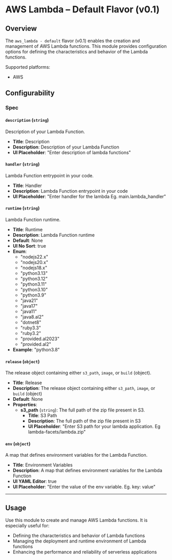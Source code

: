 # AWS Lambda – Default Flavor (v0.1)

## Overview

The `aws_lambda - default` flavor (v0.1) enables the creation and management of AWS Lambda functions. This module provides configuration options for defining the characteristics and behavior of the Lambda functions.

Supported platforms:
- AWS

## Configurability

### Spec

#### `description` (`string`)

Description of your Lambda Function.

- **Title**: Description
- **Description**: Description of your Lambda Function
- **UI Placeholder**: "Enter description of lambda functions"

#### `handler` (`string`)

Lambda Function entrypoint in your code.

- **Title**: Handler
- **Description**: Lambda Function entrypoint in your code
- **UI Placeholder**: "Enter handler for the lambda Eg. main.lambda_handler"

#### `runtime` (`string`)

Lambda Function runtime.

- **Title**: Runtime
- **Description**: Lambda Function runtime
- **Default**: None
- **UI No Sort**: true
- **Enum**:
  - "nodejs22.x"
  - "nodejs20.x"
  - "nodejs18.x"
  - "python3.13"
  - "python3.12"
  - "python3.11"
  - "python3.10"
  - "python3.9"
  - "java21"
  - "java17"
  - "java11"
  - "java8.al2"
  - "dotnet8"
  - "ruby3.3"
  - "ruby3.2"
  - "provided.al2023"
  - "provided.al2"
- **Example**: "python3.8"

#### `release` (`object`)

The release object containing either `s3_path`, `image`, or `build` (object).

- **Title**: Release
- **Description**: The release object containing either `s3_path`, `image`, or `build` (object)
- **Default**: None
- **Properties**:
  - **s3_path** (`string`): The full path of the zip file present in S3.
    - **Title**: S3 Path
    - **Description**: The full path of the zip file present in S3
    - **UI Placeholder**: "Enter S3 path for your lambda application. Eg lambda-facets/lambda.zip"

#### `env` (`object`)

A map that defines environment variables for the Lambda Function.

- **Title**: Environment Variables
- **Description**: A map that defines environment variables for the Lambda Function
- **UI YAML Editor**: true
- **UI Placeholder**: "Enter the value of the env variable. Eg. key: value"

---

## Usage

Use this module to create and manage AWS Lambda functions. It is especially useful for:

- Defining the characteristics and behavior of Lambda functions
- Managing the deployment and runtime environment of Lambda functions
- Enhancing the performance and reliability of serverless applications
